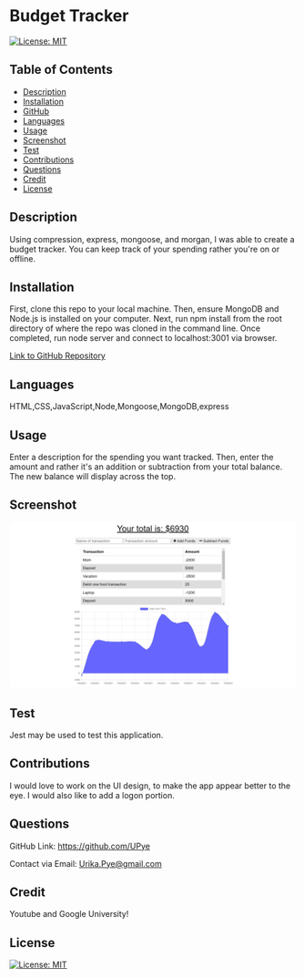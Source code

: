    # Budget Tracker 

  [![License: MIT](https://img.shields.io/badge/License-MIT-yellow.svg)](https://opensource.org/licenses/MIT)
  
  ## Table of Contents 
  
  * [Description](#description)
  * [Installation](#installation)
  * [GitHub](#github)
  * [Languages](#languages)
  * [Usage](#usage)
  * [Screenshot](#screenshot)
  * [Test](#test)
  * [Contributions](#contributions)
  * [Questions](#questions)
  * [Credit](#credit)
  * [License](#license)
  
  ## Description

  Using compression, express, mongoose, and morgan, I was able to create a budget tracker. You can keep track of your spending rather you're on or offline.
  
  ## Installation

  First, clone this repo to your local machine. Then, ensure MongoDB and Node.js is installed on your computer. Next, run npm install from the root directory of where the repo was cloned in the command line. Once completed, run node server and connect to localhost:3001 via browser.  

  [Link to GitHub Repository](https://github.com/UPye/BudgetTracker)
  
  ## Languages
  
  HTML,CSS,JavaScript,Node,Mongoose,MongoDB,express
  
  ## Usage

  Enter a description for the spending you want tracked. Then, enter the amount and rather it's an addition or subtraction from your total balance. The new balance will display across the top.

  ## Screenshot
    
  ![Budget Tracker](https://github.com/UPye/BudgetTracker/blob/main/media/screenshot.png)

  ## Test

  Jest may be used to test this application.

  ## Contributions

  I would love to work on the UI design, to make the app appear better to the eye. I would also like to add a logon portion.

  ## Questions  

  GitHub Link: https://github.com/UPye
  
  Contact via Email: Urika.Pye@gmail.com

  ## Credit
  Youtube and Google University!

  ## License
  [![License: MIT](https://img.shields.io/badge/License-MIT-yellow.svg)](https://opensource.org/licenses/MIT)
